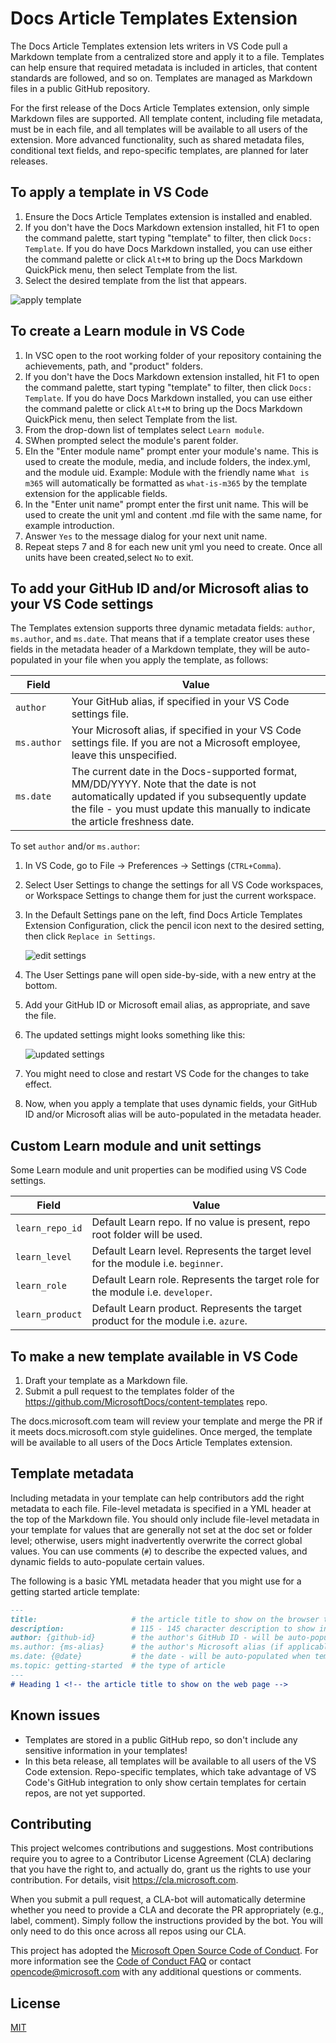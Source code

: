 # Docs Article Templates Extension

The Docs Article Templates extension lets writers in VS Code pull a Markdown template from a centralized store and apply it to a file. Templates can help ensure that required metadata is included in articles, that content standards are followed, and so on. Templates are managed as Markdown files in a public GitHub repository.

For the first release of the Docs Article Templates extension, only simple Markdown files are supported. All template content, including file metadata, must be in each file, and all templates will be available to all users of the extension. More advanced functionality, such as shared metadata files, conditional text fields, and repo-specific templates, are planned for later releases.

## To apply a template in VS Code

1. Ensure the Docs Article Templates extension is installed and enabled.
1. If you don't have the Docs Markdown extension installed, hit F1 to open the command palette, start typing "template" to filter, then click `Docs: Template`. If you do have Docs Markdown installed, you can use either the command palette or click `Alt+M` to bring up the Docs Markdown QuickPick menu, then select Template from the list.
1. Select the desired template from the list that appears.

![apply template](https://github.com/Microsoft/vscode-docs-authoring/raw/master/media/video/apply-template.gif)

## To create a Learn module in VS Code

1. In VSC open to the root working folder of your repository containing the achievements, path, and "product" folders.
1. If you don't have the Docs Markdown extension installed, hit F1 to open the command palette, start typing "template" to filter, then click `Docs: Template`. If you do have Docs Markdown installed, you can use either the command palette or click `Alt+M` to bring up the Docs Markdown QuickPick menu, then select Template from the list.
1. From the drop-down list of templates select `Learn module`.
1. SWhen prompted select the module's parent folder.
1. EIn the "Enter module name" prompt enter your module's name. This is used to create the module, media, and include folders, the index.yml, and the module uid. Example: Module with the friendly name `What is m365` will automatically be formatted as `what-is-m365` by the template extension for the applicable fields.
1. In the "Enter unit name" prompt enter the first unit name. This will be used to create the unit yml and content .md file with the same name, for example introduction.
1. Answer `Yes` to the message dialog for your next unit name.
1. Repeat steps 7 and 8 for each new unit yml you need to create. Once all units have been created,select `No` to exit.

## To add your GitHub ID and/or Microsoft alias to your VS Code settings

The Templates extension supports three dynamic metadata fields: `author`, `ms.author`, and `ms.date`. That means that if a template creator uses these fields in the metadata header of a Markdown template, they will be auto-populated in your file when you apply the template, as follows:

|Field      |Value  |
|-----------|-------|
|`author`   |Your GitHub alias, if specified in your VS Code settings file. |
|`ms.author`|Your Microsoft alias, if specified in your VS Code settings file. If you are not a Microsoft employee, leave this unspecified.         |         
|`ms.date`  |The current date in the Docs-supported format, MM/DD/YYYY. Note that the date is not automatically updated if you subsequently update the file - you must update this manually to indicate the article freshness date.|         

To set `author` and/or `ms.author`:

1. In VS Code, go to File -> Preferences -> Settings (`CTRL+Comma`).
1. Select User Settings to change the settings for all VS Code workspaces, or  Workspace Settings to change them for just the current workspace.
1. In the Default Settings pane on the left, find Docs Article Templates Extension Configuration, click the pencil icon next to the desired setting, then click `Replace in Settings`. 

   ![edit settings](https://github.com/Microsoft/vscode-docs-authoring/raw/master/media/video/edit-settings.gif) 
 
1. The User Settings pane will open side-by-side, with a new entry at the bottom.
1. Add your GitHub ID or Microsoft email alias, as appropriate, and save the file.
1. The updated settings might looks something like this:

   ![updated settings](https://github.com/Microsoft/vscode-docs-authoring/raw/master/media/image/updated-template-settings.png)

1. You might need to close and restart VS Code for the changes to take effect.
1. Now, when you apply a template that uses dynamic fields, your GitHub ID and/or Microsoft alias will be auto-populated in the metadata header.

## Custom Learn module and unit settings

Some Learn module and unit properties can be modified using VS Code settings.

Field      |Value  |
|-----------|-------|
|`learn_repo_id`   |Default Learn repo.  If no value is present, repo root folder will be used.|
|`learn_level`|Default Learn level. Represents the target level for the module i.e. `beginner`.|         
|`learn_role`  |Default Learn role. Represents the target role for the module i.e. `developer`.|
|`learn_product`  |Default Learn product. Represents the target product for the module i.e. `azure`.|

## To make a new template available in VS Code

1. Draft your template as a Markdown file.
2. Submit a pull request to the templates folder of the https://github.com/MicrosoftDocs/content-templates repo.

The docs.microsoft.com team will review your template and merge the PR if it meets docs.microsoft.com style guidelines. Once merged, the template will be available to all users of the Docs Article Templates extension.

## Template metadata

Including metadata in your template can help contributors add the right metadata to each file. File-level metadata is specified in a YML header at the top of the Markdown file. You should only include file-level metadata in your template for values that are generally not set at the doc set or folder level; otherwise, users might inadvertently overwrite the correct global values. You can use comments (`#`) to describe the expected values, and dynamic fields to auto-populate certain values.

The following is a basic YML metadata header that you might use for a getting started article template:

```markdown
---
title:                     # the article title to show on the browser tab
description:               # 115 - 145 character description to show in search results
author: {github-id}        # the author's GitHub ID - will be auto-populated if set in settings.json
ms.author: {ms-alias}      # the author's Microsoft alias (if applicable) - will be auto-populated if set in settings.json
ms.date: {@date}           # the date - will be auto-populated when template is first applied
ms.topic: getting-started  # the type of article
---
# Heading 1 <!-- the article title to show on the web page -->
```

## Known issues

- Templates are stored in a public GitHub repo, so don't include any sensitive information in your templates!
- In this beta release, all templates will be available to all users of the VS Code extension. Repo-specific templates, which take advantage of VS Code's GitHub integration to only show certain templates for certain repos, are not yet supported.

## Contributing

This project welcomes contributions and suggestions.  Most contributions require you to agree to a
Contributor License Agreement (CLA) declaring that you have the right to, and actually do, grant us
the rights to use your contribution. For details, visit https://cla.microsoft.com.

When you submit a pull request, a CLA-bot will automatically determine whether you need to provide
a CLA and decorate the PR appropriately (e.g., label, comment). Simply follow the instructions
provided by the bot. You will only need to do this once across all repos using our CLA.

This project has adopted the [Microsoft Open Source Code of Conduct](https://opensource.microsoft.com/codeofconduct/).
For more information see the [Code of Conduct FAQ](https://opensource.microsoft.com/codeofconduct/faq/) or
contact [opencode@microsoft.com](mailto:opencode@microsoft.com) with any additional questions or comments.

## License

[MIT](https://docsmsft.gallerycdn.vsassets.io/extensions/docsmsft/docs-markdown/0.2.2/1547755350969/Microsoft.VisualStudio.Services.Content.License)